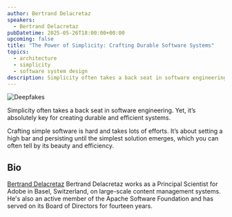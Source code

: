 ```yaml
---
author: Bertrand Delacretaz
speakers:
  - Bertrand Delacretaz
pubDatetime: 2025-05-26T18:00:00+00:00
upcoming: false
title: "The Power of Simplicity: Crafting Durable Software Systems"
topics:
  - architecture
  - simplicity
  - software system design
description: Simplicity often takes a back seat in software engineering. Yet, it’s absolutely key for creating durable and efficient systems.
---
```


![Deepfakes](@assets/images/simplicity.webp)

Simplicity often takes a back seat in software engineering. Yet, it’s absolutely key for creating durable and efficient systems.

Crafting simple software is hard and takes lots of efforts. It’s about setting a high bar and persisting until the simplest solution emerges, which you can often tell by its beauty and efficiency.

## Bio

[Bertrand Delacretaz](https://www.linkedin.com/in/bdelacretaz) Bertrand Delacretaz works as a Principal Scientist for Adobe in Basel, Switzerland, on large-scale content management systems. He's also an active member of the Apache Software Foundation and has served on its Board of Directors for fourteen years.
